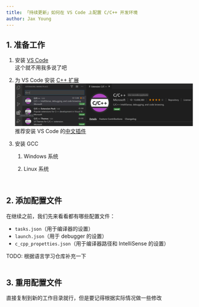 ```yaml
---
title: 「持续更新」如何在 VS Code 上配置 C/C++ 开发环境
author: Jax Young
---
```


## 1. 准备工作
1. 安装 [VS Code](https://code.visualstudio.com/download)  
    这个就不用我多说了吧  

2. 为 VS Code 安装 [C++ 扩展](https://marketplace.visualstudio.com/items?itemName=ms-vscode.cpptools)  
    ![C++ 扩展](../assets/images/cpp-extension.png)  
    推荐安装 VS Code 的[中文插件](TODO)

3. 安装 GCC
    1. Windows 系统  

    2. Linux 系统  

<br>

## 2. 添加配置文件
在继续之前，我们先来看看都有哪些配置文件：  
- `tasks.json`（用于编译器的设置）  
- `launch.json`（用于 debugger 的设置）  
- `c_cpp_propetties.json`（用于编译器路径和 IntelliSense 的设置）  

TODO: 根据语言学习仓库补充一下  
<br>

## 3. 重用配置文件
直接复制到新的工作目录就行，但是要记得根据实际情况做一些修改  